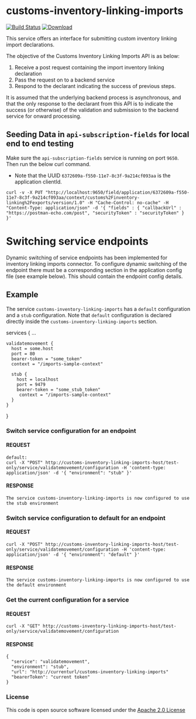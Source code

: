 # customs-inventory-linking-imports

[![Build Status](https://travis-ci.org/hmrc/customs-inventory-linking-imports.svg)](https://travis-ci.org/hmrc/customs-inventory-linking-imports) [ ![Download](https://api.bintray.com/packages/hmrc/releases/customs-inventory-linking-imports/images/download.svg) ](https://bintray.com/hmrc/releases/customs-inventory-linking-imports/_latestVersion)

This service offers an interface for submitting custom inventory linking import declarations.

The objective of the Customs Inventory Linking Imports API is as below:

1. Receive a post request containing the import inventory linking declaration
3. Pass the request on to a backend service
4. Respond to the declarant indicating the success of previous steps.

It is assumed that the underlying backend process is asynchronous, and that the only response to the declarant from this API is to indicate the success (or otherwise) of the validation and submission to the backend service for onward processing.

## Seeding Data in `api-subscription-fields` for local end to end testing

Make sure the `api-subscription-fields` service is running on port `9650`. Then run the below curl command.
 - Note that the UUID `6372609a-f550-11e7-8c3f-9a214cf093aa` is the application clientId.
```
curl -v -X PUT "http://localhost:9650/field/application/6372609a-f550-11e7-8c3f-9a214cf093aa/context/customs%2Finventory-linking%2Fexports/version/1.0" -H "Cache-Control: no-cache" -H "Content-Type: application/json" -d '{ "fields" : { "callbackUrl" : "https://postman-echo.com/post", "securityToken" : "securityToken" } }'
```

# Switching service endpoints

Dynamic switching of service endpoints has been implemented for inventory linking imports connector. To configure dynamic
switching of the endpoint there must be a corresponding section in the application config file
(see example below). This should contain the endpoint config details.

## Example
The service `customs-inventory-linking-imports` has a `default` configuration and a `stub` configuration. Note
that `default` configuration is declared directly inside the `customs-inventory-linking-imports` section.

  services {
    ...

    validatemovement {
      host = some.host
      port = 80
      bearer-token = "some_token"
      context = "/imports-sample-context"

      stub {
        host = localhost
        port = 9479
        bearer-token = "some_stub_token"
         context = "/imports-sample-context"
      }
    }
  }
    
### Switch service configuration for an endpoint

#### REQUEST
    default:
    curl -X "POST" http://customs-inventory-linking-imports-host/test-only/service/validatemovement/configuration -H 'content-type: application/json' -d '{ "environment": "stub" }'

#### RESPONSE

    The service customs-inventory-linking-imports is now configured to use the stub environment

### Switch service configuration to default for an endpoint

#### REQUEST

    curl -X "POST" http://customs-inventory-linking-imports-host/test-only/service/validatemovement/configuration -H 'content-type: application/json' -d '{ "environment": "default" }'

#### RESPONSE

    The service customs-inventory-linking-imports is now configured to use the default environment

### Get the current configuration for a service

#### REQUEST

    curl -X "GET" http://customs-inventory-linking-imports-host/test-only/service/validatemovement/configuration

#### RESPONSE

    {
      "service": "validatemovement",
      "environment": "stub",
      "url": "http://currenturl/customs-inventory-linking-imports"
      "bearerToken": "current token"
    }

### License

This code is open source software licensed under the [Apache 2.0 License]("http://www.apache.org/licenses/LICENSE-2.0.html")